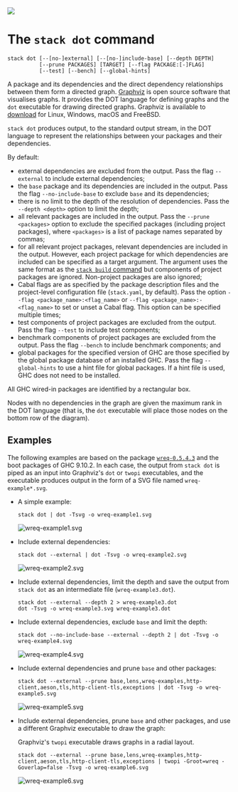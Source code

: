 <div class="hidden-warning"><a href="https://docs.haskellstack.org/"><img src="https://cdn.jsdelivr.net/gh/commercialhaskell/stack/doc/img/hidden-warning.svg"></a></div>

# The `stack dot` command

~~~text
stack dot [--[no-]external] [--[no-]include-base] [--depth DEPTH]
          [--prune PACKAGES] [TARGET] [--flag PACKAGE:[-]FLAG]
          [--test] [--bench] [--global-hints]
~~~

A package and its dependencies and the direct dependency relationships between
them form a directed graph. [Graphviz](https://www.graphviz.org/) is open source
software that visualises graphs. It provides the DOT language for defining
graphs and the `dot` executable for drawing directed graphs. Graphviz is
available to [download](https://www.graphviz.org/download/) for Linux, Windows,
macOS and FreeBSD.

`stack dot` produces output, to the standard output stream, in the DOT language
to represent the relationships between your packages and their dependencies.

By default:

*   external dependencies are excluded from the output. Pass the flag
    `--external` to include external dependencies;
*   the `base` package and its dependencies are included in the output. Pass the
    flag `--no-include-base` to exclude `base` and its dependencies;
*   there is no limit to the depth of the resolution of dependencies. Pass the
    `--depth <depth>` option to limit the depth;
*   all relevant packages are included in the output. Pass the
    `--prune <packages>` option to exclude the specified packages (including
    project packages), where `<packages>` is a list of package names separated
    by commas;
*   for all relevant project packages, relevant dependencies are included in the
    output. However, each project package for which dependencies are included
    can be specified as a target argument. The argument uses the same format as
    the [`stack build` command](build_command.md) but components of project
    packages are ignored. Non-project packages are also ignored;
*   Cabal flags are as specified by the package description files and the
    project-level configuration file (`stack.yaml`, by default). Pass the
    option `--flag <package_name>:<flag_name>` or
    `--flag <package_name>:-<flag_name>` to set or unset a Cabal flag. This
    option can be specified multiple times;
*   test components of project packages are excluded from the output. Pass the
    flag `--test` to include test components;
*   benchmark components of project packages are excluded from the output. Pass
    the flag `--bench` to include benchmark components; and
*   global packages for the specified version of GHC are those specified by the
    global package database of an installed GHC. Pass the flag `--global-hints`
    to use a hint file for global packages. If a hint file is used, GHC does not
    need to be installed.

All GHC wired-in packages are identified by a rectangular box.

Nodes with no dependencies in the graph are given the maximum rank in the DOT
language (that is, the `dot` executable will place those nodes on the bottom row
of the diagram).

## Examples

The following examples are based on the package
[`wreq-0.5.4.3`](https://hackage.haskell.org/package/wreq-0.5.4.3) and the boot
packages of GHC 9.10.2. In each case, the output from `stack dot` is piped as an
input into Graphviz's `dot` or `twopi` executables, and the executable produces
output in the form of a SVG file named `wreq-example*.svg`.

*   A simple example:

    ~~~text
    stack dot | dot -Tsvg -o wreq-example1.svg
    ~~~

    ![wreq-example1.svg](https://cdn.jsdelivr.net/gh/commercialhaskell/stack@master/doc/img/dot_command/wreq-example1.svg)

*   Include external dependencies:

    ~~~text
    stack dot --external | dot -Tsvg -o wreq-example2.svg
    ~~~

    ![wreq-example2.svg](https://cdn.jsdelivr.net/gh/commercialhaskell/stack@master/doc/img/dot_command/wreq-example2.svg)

*   Include external dependencies, limit the depth and save the output from
    `stack dot` as an intermediate file (`wreq-example3.dot`).

    ~~~text
    stack dot --external --depth 2 > wreq-example3.dot
    dot -Tsvg -o wreq-example3.svg wreq-example3.dot
    ~~~

*   Include external dependencies, exclude `base` and limit the depth:

    ~~~text
    stack dot --no-include-base --external --depth 2 | dot -Tsvg -o wreq-example4.svg
    ~~~

    ![wreq-example4.svg](https://cdn.jsdelivr.net/gh/commercialhaskell/stack@master/doc/img/dot_command/wreq-example4.svg)

*   Include external dependencies and prune `base` and other packages:

    ~~~text
    stack dot --external --prune base,lens,wreq-examples,http-client,aeson,tls,http-client-tls,exceptions | dot -Tsvg -o wreq-example5.svg
    ~~~

    ![wreq-example5.svg](https://cdn.jsdelivr.net/gh/commercialhaskell/stack@master/doc/img/dot_command/wreq-example5.svg)

*   Include external dependencies, prune `base` and other packages, and use a
    different Graphviz executable to draw the graph:

    Graphviz's `twopi` executable draws graphs in a radial layout.

    ~~~text
    stack dot --external --prune base,lens,wreq-examples,http-client,aeson,tls,http-client-tls,exceptions | twopi -Groot=wreq -Goverlap=false -Tsvg -o wreq-example6.svg
    ~~~

    ![wreq-example6.svg](https://cdn.jsdelivr.net/gh/commercialhaskell/stack@master/doc/img/dot_command/wreq-example6.svg)
